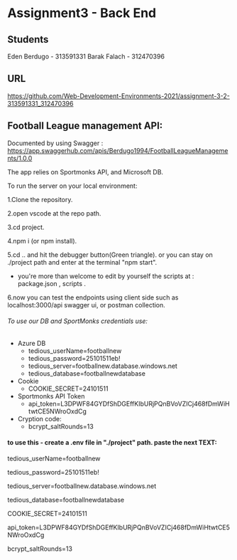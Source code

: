 # Assignment3 - Back End

## Students

Eden Berdugo - 313591331
Barak Falach - 312470396

## URL

https://github.com/Web-Development-Environments-2021/assignment-3-2-313591331_312470396

## Football League management API:

Documented by using Swagger : https://app.swaggerhub.com/apis/Berdugo1994/FootballLeagueManagements/1.0.0

The app relies on Sportmonks API, and Microsoft DB.

To run the server on your local environment:

1.Clone the repository.

2.open vscode at the repo path.

3.cd project.

4.npm i (or npm install).

5.cd .. and hit the debugger button(Green triangle). or you can stay on ./project path and enter at the terminal "npm start".

  - you're more than welcome to edit by yourself the scripts at : package.json , scripts .

6.now you can test the endpoints using client side such as localhost:3000/api swagger ui, or postman collection.

###### To use our DB and SportMonks credentials use:
* Azure DB
  * tedious_userName=footballnew
  * tedious_password=25101511eb!
  * tedious_server=footballnew.database.windows.net
  * tedious_database=footballnewdatabase
* Cookie
  * COOKIE_SECRET=24101511
* Sportmonks API Token
  *  api_token=L3DPWF84GYDfShDGEffKIbURjPQnBVoVZICj468fDmWiHtwtCE5NWroOxdCg
* Cryption code:
  * bcrypt_saltRounds=13

#### to use this - create a .env file in "./project" path. paste the next TEXT:
tedious_userName=footballnew

tedious_password=25101511eb!

tedious_server=footballnew.database.windows.net

tedious_database=footballnewdatabase

COOKIE_SECRET=24101511

api_token=L3DPWF84GYDfShDGEffKIbURjPQnBVoVZICj468fDmWiHtwtCE5NWroOxdCg

bcrypt_saltRounds=13
